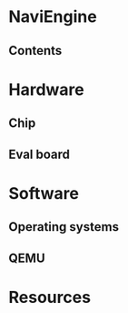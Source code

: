 # NaviEngine
## Contents
# Hardware
## Chip
## Eval board
# Software
## Operating systems
## QEMU
# Resources
